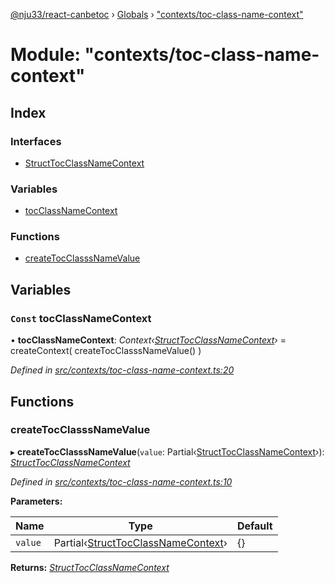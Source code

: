 [@nju33/react-canbetoc](../README.md) › [Globals](../globals.md) › ["contexts/toc-class-name-context"](_contexts_toc_class_name_context_.md)

# Module: "contexts/toc-class-name-context"

## Index

### Interfaces

* [StructTocClassNameContext](../interfaces/_contexts_toc_class_name_context_.structtocclassnamecontext.md)

### Variables

* [tocClassNameContext](_contexts_toc_class_name_context_.md#const-tocclassnamecontext)

### Functions

* [createTocClasssNameValue](_contexts_toc_class_name_context_.md#createtocclasssnamevalue)

## Variables

### `Const` tocClassNameContext

• **tocClassNameContext**: *Context‹[StructTocClassNameContext](../interfaces/_contexts_toc_class_name_context_.structtocclassnamecontext.md)›* = createContext<StructTocClassNameContext>(
  createTocClasssNameValue()
)

*Defined in [src/contexts/toc-class-name-context.ts:20](https://github.com/nju33/react-canbetoc/blob/118b6f6/src/contexts/toc-class-name-context.ts#L20)*

## Functions

###  createTocClasssNameValue

▸ **createTocClasssNameValue**(`value`: Partial‹[StructTocClassNameContext](../interfaces/_contexts_toc_class_name_context_.structtocclassnamecontext.md)›): *[StructTocClassNameContext](../interfaces/_contexts_toc_class_name_context_.structtocclassnamecontext.md)*

*Defined in [src/contexts/toc-class-name-context.ts:10](https://github.com/nju33/react-canbetoc/blob/118b6f6/src/contexts/toc-class-name-context.ts#L10)*

**Parameters:**

Name | Type | Default |
------ | ------ | ------ |
`value` | Partial‹[StructTocClassNameContext](../interfaces/_contexts_toc_class_name_context_.structtocclassnamecontext.md)› | {} |

**Returns:** *[StructTocClassNameContext](../interfaces/_contexts_toc_class_name_context_.structtocclassnamecontext.md)*
